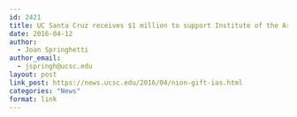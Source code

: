 ```yaml
---
id: 2421
title: UC Santa Cruz receives $1 million to support Institute of the Arts and Sciences
date: 2016-04-12
author:
  - Joan Springhetti
author_email:
  - jspringh@ucsc.edu
layout: post
link_post: https://news.ucsc.edu/2016/04/nion-gift-ias.html
categories: "News"
format: link
---
```


